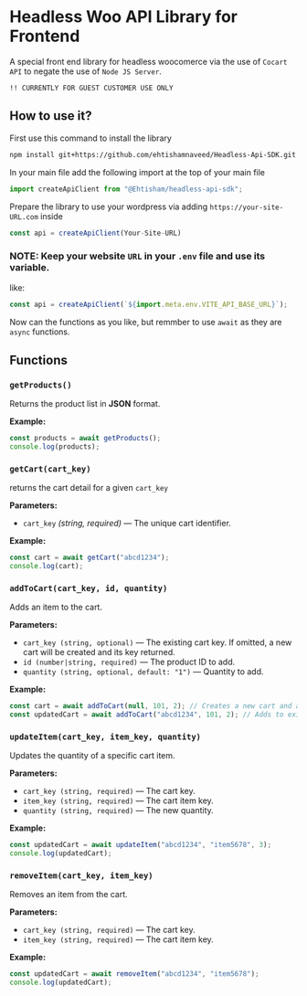 # Headless Woo API Library for Frontend
A special front end library for headless woocomerce via the use of ``Cocart API`` to negate the use of ``Node JS Server``.

`!! CURRENTLY FOR GUEST CUSTOMER USE ONLY`

## How to use it?
First use this command to install the library
```bash
npm install git+https://github.com/ehtishamnaveed/Headless-Api-SDK.git
```

In your main file add the following import at the top of your main file
```javascript 
import createApiClient from "@Ehtisham/headless-api-sdk";
```

Prepare the library to use your wordpress via adding ``https://your-site-URL.com`` inside
```javascript 
const api = createApiClient(Your-Site-URL)
```

### NOTE: Keep your website ``URL`` in your ``.env`` file and use its variable.
like:
```javascript 
const api = createApiClient(`${import.meta.env.VITE_API_BASE_URL}`);
```

Now can the functions as you like, but remmber to use ``await`` as they are ``async`` functions.

## Functions

### `getProducts()`
Returns the product list in **JSON** format.

**Example:**
```javascript
const products = await getProducts();
console.log(products);
```

### `getCart(cart_key)`
 returns the cart detail for a given `cart_key`
 
 **Parameters:**
- `cart_key` *(string, required)* — The unique cart identifier.

**Example:**
```javascript
const cart = await getCart("abcd1234");
console.log(cart);
```


### `addToCart(cart_key, id, quantity)`
 Adds an item to the cart.
 
 **Parameters:**
- `cart_key (string, optional)` — The existing cart key. If omitted, a new cart will be created and its key returned.
- `id (number|string, required)` — The product ID to add.
- `quantity (string, optional, default: "1")`  — Quantity to add.

**Example:**
```javascript
const cart = await addToCart(null, 101, 2); // Creates a new cart and adds item
const updatedCart = await addToCart("abcd1234", 101, 2); // Adds to existing cart
```


### `updateItem(cart_key, item_key, quantity)`
 Updates the quantity of a specific cart item.
 
 **Parameters:**
- `cart_key (string, required)` — The cart key.
- `item_key (string, required)` — The cart item key.
- `quantity (string, required)`  — The new quantity.

**Example:**
```javascript
const updatedCart = await updateItem("abcd1234", "item5678", 3);
console.log(updatedCart);
```


### `removeItem(cart_key, item_key)`
 Removes an item from the cart.
 
 **Parameters:**
- `cart_key (string, required)` — The cart key.
- `item_key (string, required)` — The cart item key.

**Example:**
```javascript
const updatedCart = await removeItem("abcd1234", "item5678");
console.log(updatedCart);
```

